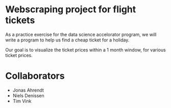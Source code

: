 
# Webscraping project for flight tickets

As a practice exercise for the data science accelorator program, we will write a program to help us find a cheap ticket for a holiday.

Our goal is to visualize the ticket prices within a 1 month window, for various ticket prices.

# Collaborators

- Jonas Ahrendt
- Niels Denissen
- Tim Vink

